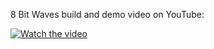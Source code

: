 8 Bit Waves build and demo video on YouTube:

[![Watch the video](https://img.youtube.com/vi/SuJLoRmx39I/0.jpg)](https://youtu.be/tpnONvIn0cw)
